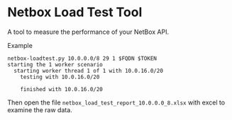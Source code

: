 # Netbox Load Test Tool
A tool to measure the performance of your NetBox API.

Example

```
netbox-loadtest.py 10.0.0.0/8 29 1 $FQDN $TOKEN
starting the 1 worker scenario
  starting worker thread 1 of 1 with 10.0.16.0/20
    testing with 10.0.16.0/20

    finished with 10.0.16.0/20
```

Then open the file `netbox_load_test_report_10.0.0.0_8.xlsx` with excel to examine the raw data.
